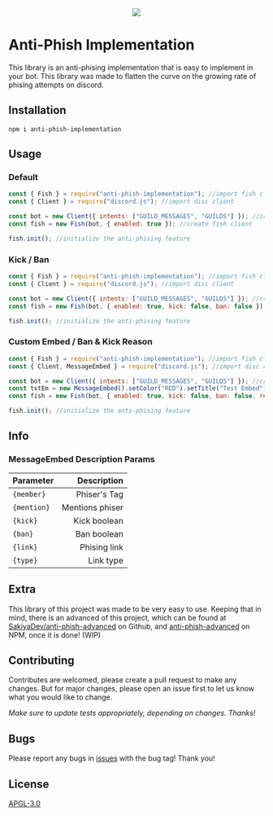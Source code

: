 <p align="center"><img src="https://i.imgur.com/psCk5zC.png"></p>

# Anti-Phish Implementation

This library is an anti-phising implementation that is easy to implement in your bot. This library was made to flatten the curve on the growing rate of phising attempts on discord.

## Installation

```
npm i anti-phish-implementation
```

## Usage


### Default

```js
const { Fish } = require("anti-phish-implementation"); //import fish client
const { Client } = require("discord.js"); //import disc client

const bot = new Client({ intents: ["GUILD_MESSAGES", "GUILDS"] }); //create disc client
const fish = new Fish(bot, { enabled: true }); //create fish client

fish.init(); //initialize the anti-phising feature
```

### Kick / Ban

```js
const { Fish } = require("anti-phish-implementation"); //import fish client
const { Client } = require("discord.js"); //import disc client

const bot = new Client({ intents: ["GUILD_MESSAGES", "GUILDS"] }); //create disc client
const fish = new Fish(bot, { enabled: true, kick: false, ban: false }); //create fish client

fish.init(); //initialize the anti-phising feature
```

### Custom Embed / Ban & Kick Reason

```js
const { Fish } = require("anti-phish-implementation"); //import fish client
const { Client, MessageEmbed } = require("discord.js"); //import disc client

const bot = new Client({ intents: ["GUILD_MESSAGES", "GUILDS"] }); //create disc client
const tstEm = new MessageEmbed().setColor("RED").setTitle("Test Embed").setDescription("{member} hey");
const fish = new Fish(bot, { enabled: true, kick: false, ban: false, reason: "Test Reason", embed: tstEm }); //create fish client

fish.init(); //initialize the anti-phising feature
```

## Info


### MessageEmbed Description Params


|  Parameter   |   Description   |
|--------------|----------------:|
|  `{member}`  | Phiser's Tag    |
|  `{mention}` | Mentions phiser |
|   `{kick}`   | Kick boolean    |
|    `{ban}`   | Ban boolean     |
|   `{link}`   | Phising link    |
|   `{type}`   | Link type       |


## Extra

This library of this project was made to be very easy to use. Keeping that in mind, there is an advanced of this project, which can be found at [SakiyaDev/anti-phish-advanced](https://github.com/SakiyaDev/anti-phish-advanced) on Github, and [anti-phish-advanced](https://www.npmjs.com/package/anti-phish-advanced) on NPM, once it is done! (WIP)

## Contributing

Contributes are welcomed, please create a pull request to make any changes. But for major changes, please open an issue first to let us know what you would like to change.

*Make sure to update tests appropriately, depending on changes. Thanks!*

## Bugs

Please report any bugs in [issues](https://github.com/SakiyaDev/anti-phish-implementation/issues) with the bug tag! Thank you!

## License

[APGL-3.0](https://choosealicense.com/licenses/agpl-3.0/)
